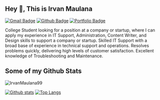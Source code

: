## Hey 👋, This is Irvan Maulana
[![Gmail Badge](https://img.shields.io/badge/-lenovo.irvan99@gmail.com-c14438?style=flat&logo=Gmail&logoColor=white&link=mailto:lenovo.irvan99@gmail.com)](mailto:lenovo.irvan99@gmail.com) [![Github Badge](https://img.shields.io/badge/-IrvanMaulana99-grey?style=flat&logo=github&logoColor=white&link=https://github.com/IrvanMaulana99/)](https://www.github.com/IrvanMaulana99/) [![Portfolio Badge](https://img.shields.io/badge/portfolio-web-blue?style=flat&link=https://irvanmaulana99.github.io//)](https://irvanmaulana99.github.io//) <p align='left'>College Student looking for a position at a company or startup, where I can apply my experience in IT Support,
Administration, Content Writer, and Design skills to support a company or startup.
Skilled IT Support with a broad base of experience in technical support and operations. Resolves problems
quickly, delivering high levels of customer satisfaction. Excellent knowledge of Troubleshooting and Maintenance.</p>
## Some of my Github Stats
<p align=left> <img src=https://komarev.com/ghpvc/?username=IrvanMaulana99 alt=IrvanMaulana99 /> </p>

[![Github stats](https://github-readme-stats.vercel.app/api?username=IrvanMaulana99&show_icons=true&include_all_commits=true)](https://github.com/IrvanMaulana99/github-readme-stats)
[![Top Langs](https://github-readme-stats.vercel.app/api/top-langs/?username=IrvanMaulana99&layout=compact)](https://github.com/IrvanMaulana99/github-readme-stats)

